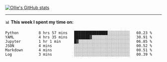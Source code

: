 <!--
**icedpanda/icedpanda** is a ✨ _special_ ✨ repository because its `README.md` (this file) appears on your GitHub profile.

Here are some ideas to get you started:

- 🔭 I’m currently working on ...
- 🌱 I’m currently learning ...
- 👯 I’m looking to collaborate on ...
- 🤔 I’m looking for help with ...
- 💬 Ask me about ...
- 📫 How to reach me: ...
- 😄 Pronouns: ...
- ⚡ Fun fact: ...
-->
[![Ollie's GitHub stats](https://github-readme-stats-icedpanda.vercel.app/api?username=icedpanda&count_private=true&show_icons=true)](https://github.com/icedpanda)

---
📊 **This week I spent my time on:**
<!--START_SECTION:waka-->

```text
Python         8 hrs 57 mins   ███████████████░░░░░░░░░░   60.23 %
YAML           4 hrs 35 mins   ███████▓░░░░░░░░░░░░░░░░░   30.91 %
Jupyter        1 hr 1 min      █▓░░░░░░░░░░░░░░░░░░░░░░░   06.85 %
JSON           4 mins          ░░░░░░░░░░░░░░░░░░░░░░░░░   00.52 %
Markdown       4 mins          ░░░░░░░░░░░░░░░░░░░░░░░░░   00.51 %
Log            3 mins          ░░░░░░░░░░░░░░░░░░░░░░░░░   00.39 %
```

<!--END_SECTION:waka-->

